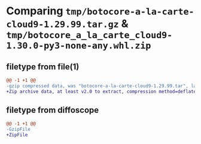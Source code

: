 # Comparing `tmp/botocore-a-la-carte-cloud9-1.29.99.tar.gz` & `tmp/botocore_a_la_carte_cloud9-1.30.0-py3-none-any.whl.zip`

## filetype from file(1)

```diff
@@ -1 +1 @@
-gzip compressed data, was "botocore-a-la-carte-cloud9-1.29.99.tar", last modified: Sat Mar 25 01:22:17 2023, max compression
+Zip archive data, at least v2.0 to extract, compression method=deflate
```

## filetype from diffoscope

```diff
@@ -1 +1 @@
-GzipFile
+ZipFile
```

